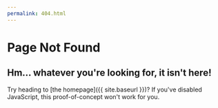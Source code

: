 ```yaml
---
permalink: 404.html
---
```


# Page Not Found

## Hm… whatever you're looking for, it isn't here!

Try heading to [the homepage]({{ site.baseurl }})? If you've disabled JavaScript, this proof-of-concept won't work for you.

<script>
  document.addEventListener ('DOMContentLoaded', (event) => {
    let path = window.location.pathname.replace ("{{ site.baseurl }}/", "");
    let rdnnRegex = /[A-Z,a-z,0-9][A-Z,a-z,0-9,-]*[A-Z,a-z,0-9]\.[A-Z,a-z,0-9][A-Z,a-z,0-9,-]*[A-Z,a-z,0-9]\.[A-Z,a-z,0-9]/;

    const apps = {{ site.data.apps | jsonify }};
    const remotes = {{ site.data.remotes | jsonify }};

    let app = apps[path];

    if (app !== undefined) {
      window.location.replace(remotes[app.remote].path + app.rdnn);
    } else if (rdnnRegex.test (path)) {
      window.location.replace("https://flathub.org/apps/" + path);
    }
  })
</script>
